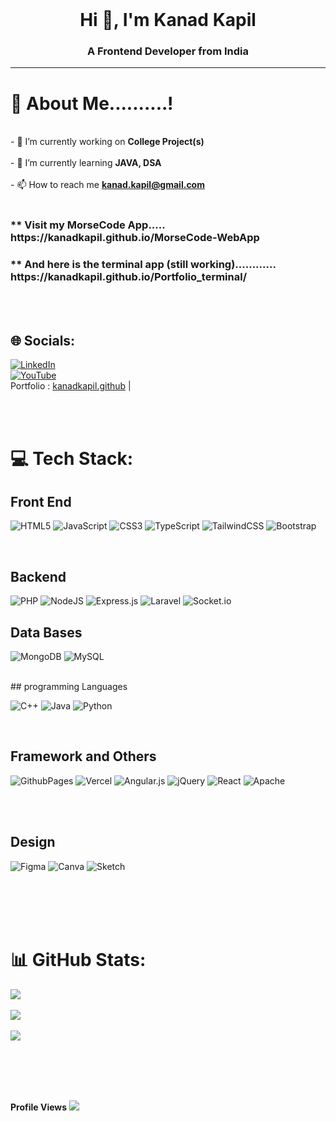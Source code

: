 <br>

<h1 align="center">Hi 👋, I'm Kanad Kapil</h1>
<h3 align="center">A Frontend Developer from India</h3> <hr>

# 💫 About Me..........!
<br>- 🔭 I’m currently working on **College Project(s)**<br><br>- 🌱 I’m currently learning **JAVA, DSA**<br><br>- 📫 How to reach me **kanad.kapil@gmail.com** 
<br>
<br>
<h3>** Visit my MorseCode App..... https://kanadkapil.github.io/MorseCode-WebApp</h3>
<h3>** And here is the terminal app (still working)............ https://kanadkapil.github.io/Portfolio_terminal/</h3>


<br>
<br>

## 🌐 Socials:
[![LinkedIn](https://img.shields.io/badge/LinkedIn-%230077B5.svg?logo=linkedin&logoColor=white)](https://www.linkedin.com/in/kanadkapil/) <br>
[![YouTube](https://img.shields.io/badge/YouTube-%23FF0000.svg?logo=YouTube&logoColor=white)](https://youtube.com/@anush_tup) <br>
Portfolio : [kanadkapil.github](https://kanadkapil.github.io/Folio-live)   |

<br>
<br>

# 💻 Tech Stack:

## Front End

![HTML5](https://img.shields.io/badge/html5-%23E34F26.svg?style=for-the-badge&logo=html5&logoColor=white) 
![JavaScript](https://img.shields.io/badge/javascript-%23323330.svg?style=for-the-badge&logo=javascript&logoColor=%23F7DF1E) 
![CSS3](https://img.shields.io/badge/css3-%231572B6.svg?style=for-the-badge&logo=css3&logoColor=white) 
![TypeScript](https://img.shields.io/badge/typescript-%23007ACC.svg?style=for-the-badge&logo=typescript&logoColor=white) 
![TailwindCSS](https://img.shields.io/badge/tailwindcss-%2338B2AC.svg?style=for-the-badge&logo=tailwind-css&logoColor=white) 
![Bootstrap](https://img.shields.io/badge/bootstrap-%238511FA.svg?style=for-the-badge&logo=bootstrap&logoColor=white) 

<br>

## Backend

![PHP](https://img.shields.io/badge/php-%23777BB4.svg?style=for-the-badge&logo=php&logoColor=white) 
![NodeJS](https://img.shields.io/badge/node.js-6DA55F?style=for-the-badge&logo=node.js&logoColor=white) 
![Express.js](https://img.shields.io/badge/express.js-%23404d59.svg?style=for-the-badge&logo=express&logoColor=%2361DAFB) 
![Laravel](https://img.shields.io/badge/laravel-%23FF2D20.svg?style=for-the-badge&logo=laravel&logoColor=white) 
![Socket.io](https://img.shields.io/badge/Socket.io-black?style=for-the-badge&logo=socket.io&badgeColor=010101) 
<br>

## Data Bases

![MongoDB](https://img.shields.io/badge/MongoDB-%234ea94b.svg?style=for-the-badge&logo=mongodb&logoColor=white) 
![MySQL](https://img.shields.io/badge/mysql-%2300000f.svg?style=for-the-badge&logo=mysql&logoColor=white) 

<br>
## programming Languages

![C++](https://img.shields.io/badge/c++-%2300599C.svg?style=for-the-badge&logo=c%2B%2B&logoColor=white) 
![Java](https://img.shields.io/badge/java-%23ED8B00.svg?style=for-the-badge&logo=openjdk&logoColor=white) 
![Python](https://img.shields.io/badge/python-3670A0?style=for-the-badge&logo=python&logoColor=ffdd54) 

<br>

## Framework and Others
![GithubPages](https://img.shields.io/badge/github%20pages-121013?style=for-the-badge&logo=github&logoColor=white)
![Vercel](https://img.shields.io/badge/vercel-%23000000.svg?style=for-the-badge&logo=vercel&logoColor=white) 
![Angular.js](https://img.shields.io/badge/angular.js-%23E23237.svg?style=for-the-badge&logo=angularjs&logoColor=white) 
![jQuery](https://img.shields.io/badge/jquery-%230769AD.svg?style=for-the-badge&logo=jquery&logoColor=white) 
![React](https://img.shields.io/badge/react-%2320232a.svg?style=for-the-badge&logo=react&logoColor=%2361DAFB) 
![Apache](https://img.shields.io/badge/apache-%23D42029.svg?style=for-the-badge&logo=apache&logoColor=white) 

<br>
<br>


## Design
![Figma](https://img.shields.io/badge/figma-%23F24E1E.svg?style=for-the-badge&logo=figma&logoColor=white) 
![Canva](https://img.shields.io/badge/Canva-%2300C4CC.svg?style=for-the-badge&logo=Canva&logoColor=white) 
![Sketch](https://img.shields.io/badge/Sketch-FFB387?style=for-the-badge&logo=sketch&logoColor=black)
<br><br><br>

<br>
<br>

# 📊 GitHub Stats:
![](https://github-readme-stats.vercel.app/api?username=kanadkapil&theme=darcula&hide_border=false&include_all_commits=true&count_private=false)<br/><br>
![](https://github-readme-streak-stats.herokuapp.com/?user=kanadkapil&theme=darcula&hide_border=false)<br/><br>
![](https://github-readme-stats.vercel.app/api/top-langs/?username=kanadkapil&theme=darcula&hide_border=false&include_all_commits=true&count_private=false&layout=compact)

<br><br>
---
**Profile Views**
[![](https://visitcount.itsvg.in/api?id=kanadkapil&icon=1&color=1)](https://visitcount.itsvg.in)

<!-- Proudly created with GPRM ( https://gprm.itsvg.in ) -->
